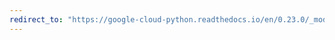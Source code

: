 ```yaml
---
redirect_to: "https://google-cloud-python.readthedocs.io/en/0.23.0/_modules/google/cloud/storage/_helpers.html"
---
```

